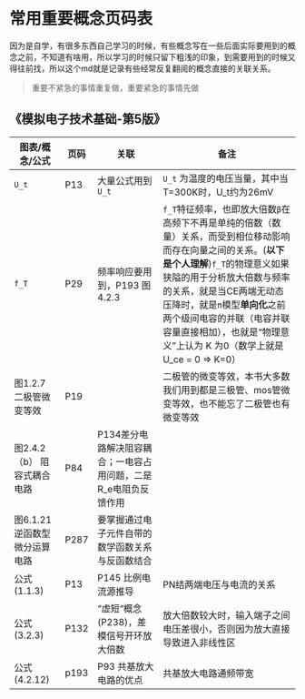 # 常用重要概念页码表

因为是自学，有很多东西自己学习的时候，有些概念写在一些后面实际要用到的概念之前，不知道有啥用，所以学习的时候只留下粗浅的印象，到需要用到的时候又得往前找，所以这个md就是记录有些经常反复翻阅的概念直接的关联关系。


> 重要不紧急的事情重复做，重要紧急的事情先做

## 《模拟电子技术基础-第5版》

| 图表/概念/公式 | 页码 | 关联 | 备注 |
| --- | -- | -- | -- |
| `U_t` | P13 | 大量公式用到`U_t` | `U_t` 为温度的电压当量，其中当T=300K时，U_t约为26mV|
| `f_T` | P29 | 频率响应要用到，P193 图4.2.3 | `f_T`特征频率，也即放大倍数`β`在高频下不再是单纯的倍数（数量）关系，而受到相位移动影响而存在向量之间的关系。(**以下是个人理解**)`f_T`的物理意义如果狭隘的用于分析放大倍数与频率的关系，就是当CE两端无动态压降时，就是`π`模型**单向化**之前两个级间电容的并联（电容并联容量直接相加），也就是“物理意义”上认为 K 为0（数学上就是U_ce = 0 => K=0） |
| 图1.2.7 二极管微变等效 | P19 | | 二极管的微变等效，本书大多数我们用到都是三极管、mos管微变等效，也不能忘了二极管也有微变等效|
| 图2.4.2（b） 阻容式耦合电路 | P84 | P134差分电路解决阻容耦合；一电容占用问题，二是R_e电阻负反馈作用 | | 
| 图6.1.21 逆函数型微分运算电路| P287 | 要掌握通过电子元件自带的数学函数关系与反函数结合 | |
| 公式(1.1.3) | P13 | P145 比例电流源推导 | PN结两端电压与电流的关系 |
| 公式(3.2.3) | P132 | “虚短“概念(P238)，差模信号开环放大倍数 | 放大倍数较大时，输入端子之间电压差很小，否则因为放大直接导致进入非线性区 |
| 公式(4.2.12) | p193 | P93 共基放大电路的优点 | 共基放大电路通频带宽 |
